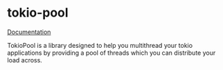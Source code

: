 # tokio-pool

[Documentation](https://docs.rs/tokio-pool)

TokioPool is a library designed to help you multithread your
tokio applications by providing a pool of threads which you
can distribute your load across.
